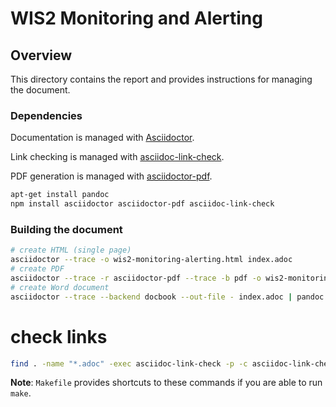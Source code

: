 # WIS2 Monitoring and Alerting

## Overview

This directory contains the report and provides instructions for managing the document.

### Dependencies

Documentation is managed with [Asciidoctor](https://asciidoctor.org).

Link checking is managed with [asciidoc-link-check](https://www.npmjs.com/package/asciidoc-link-check).

PDF generation is managed with [asciidoctor-pdf](https://www.npmjs.com/package/asciidoctor-pdf).

```bash
apt-get install pandoc
npm install asciidoctor asciidoctor-pdf asciidoc-link-check
```
### Building the document

```bash
# create HTML (single page)
asciidoctor --trace -o wis2-monitoring-alerting.html index.adoc
# create PDF
asciidoctor --trace -r asciidoctor-pdf --trace -b pdf -o wis2-monitoring-alerting.pdf index.adoc
# create Word document
asciidoctor --trace --backend docbook --out-file - index.adoc | pandoc --from docbook --to docx --output wis2-monitoring-alerting.docx
```

# check links
```bash
find . -name "*.adoc" -exec asciidoc-link-check -p -c asciidoc-link-check-config.json {} \;
```

**Note**: `Makefile` provides shortcuts to these commands if you are able to run `make`.
